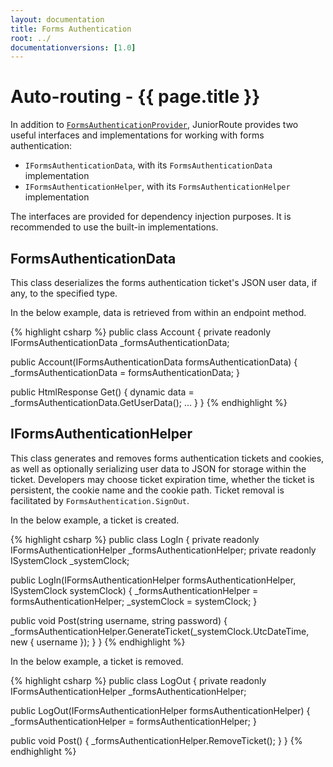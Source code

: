 ```yaml
---
layout: documentation
title: Forms Authentication
root: ../
documentationversions: [1.0]
---
```

Auto-routing - {{ page.title }}
=
In addition to [```FormsAuthenticationProvider```](authentication_providers.html), JuniorRoute provides two useful interfaces and implementations for working with forms authentication:
* ```IFormsAuthenticationData```, with its ```FormsAuthenticationData``` implementation
* ```IFormsAuthenticationHelper```, with its ```FormsAuthenticationHelper``` implementation

The interfaces are provided for dependency injection purposes. It is recommended to use the built-in implementations.

FormsAuthenticationData
-
This class deserializes the forms authentication ticket's JSON user data, if any, to the specified type.

In the below example, data is retrieved from within an endpoint method.

{% highlight csharp %}
public class Account
{
  private readonly IFormsAuthenticationData<dynamic> _formsAuthenticationData;

  public Account(IFormsAuthenticationData<dynamic> formsAuthenticationData)
  {
    _formsAuthenticationData = formsAuthenticationData;
  }

  public HtmlResponse Get()
  {
    dynamic data = _formsAuthenticationData.GetUserData();
    ...
  }
}
{% endhighlight %}

IFormsAuthenticationHelper
-
This class generates and removes forms authentication tickets and cookies, as well as optionally serializing user data to JSON for storage within the ticket. Developers may choose ticket expiration time, whether the ticket is persistent, the cookie name and the cookie path. Ticket removal is facilitated by ```FormsAuthentication.SignOut```.

In the below example, a ticket is created.

{% highlight csharp %}
public class LogIn
{
  private readonly IFormsAuthenticationHelper _formsAuthenticationHelper;
  private readonly ISystemClock _systemClock;

  public LogIn(IFormsAuthenticationHelper formsAuthenticationHelper, ISystemClock systemClock)
  {
    _formsAuthenticationHelper = formsAuthenticationHelper;
    _systemClock = systemClock;
  }

  public void Post(string username, string password)
  {
    _formsAuthenticationHelper.GenerateTicket(_systemClock.UtcDateTime, new { username });
  }
}
{% endhighlight %}

In the below example, a ticket is removed.

{% highlight csharp %}
public class LogOut
{
  private readonly IFormsAuthenticationHelper _formsAuthenticationHelper;

  public LogOut(IFormsAuthenticationHelper formsAuthenticationHelper)
  {
    _formsAuthenticationHelper = formsAuthenticationHelper;
  }

  public void Post()
  {
    _formsAuthenticationHelper.RemoveTicket();
  }
}
{% endhighlight %}